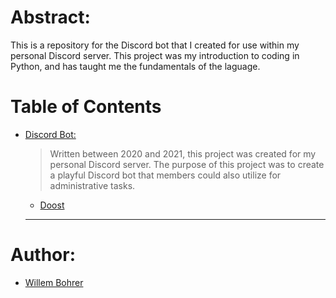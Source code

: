 Abstract:
======

  This is a repository for the Discord bot that I created for use within my personal Discord server. This project was my introduction to coding in Python, and has taught me the fundamentals of the laguage.

Table of Contents
======
- [Discord Bot:](#Header)
  > Written between 2020 and 2021, this project was created for my personal Discord server. The purpose of this project was to create a playful Discord bot that members could also utilize for administrative tasks. 
  * [Doost](https://github.com/willembohrer/Discord_Bot/tree/main/Discord_Bots/Doost%20Bot)
  ---
Author:
======
- [Willem Bohrer](https://www.linkedin.com/in/willembohrer/)
